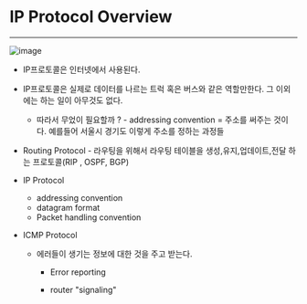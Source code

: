 # IP Protocol Overview

---



![image](https://user-images.githubusercontent.com/48313074/70221838-65436f80-178c-11ea-99a8-ad86dc2dd7ff.png)

- IP프로토콜은 인터넷에서 사용된다.

- IP프로토콜은 실제로 데이터를 나르는 트럭 혹은 버스와 같은 역할만한다. 그 이외에는 하는 일이 아무것도 없다.

  - 따라서 무었이 필요할까 ? - addressing convention = 주소를 써주는 것이다. 예를들어 서울시 경기도 이렇게 주소를 정하는 과정들 

- Routing Protocol - 라우팅을 위해서 라우팅 테이블을 생성,유지,업데이트,전달 하는 프로토콜(RIP , OSPF, BGP)

  

- IP Protocol 

  - addressing convention
  - datagram format
  - Packet handling convention

  

- ICMP Protocol

  - 에러들이 생기는 정보에 대한 것을 주고 받는다.

    - Error reporting

    - router "signaling"

      